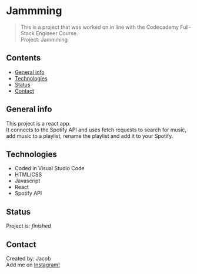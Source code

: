 # Jammming
> This is a project that was worked on in line with the Codecademy Full-Stack Engineer Course.  <br/>
> Project: Jammming

## Contents
* [General info](#general-info)
* [Technologies](#technologies)
* [Status](#status)
* [Contact](#contact)

## General info
This project is a react app. </br>
It connects to the Spotify API and uses fetch requests to search for music, <br/>
add music to a playlist, rename the playlist and add it to your Spotify.

## Technologies
* Coded in Visual Studio Code
* HTML/CSS
* Javascript
* React
* Spotify API

## Status
Project is: _finished_

## Contact
Created by: Jacob  <br/>
Add me on [Instagram!](https://www.instagram.com/jacobtinston_04/)  <br/>